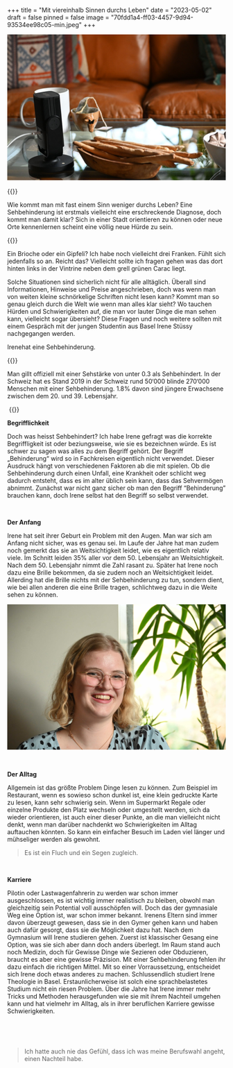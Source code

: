 +++
title = "Mit viereinhalb Sinnen durchs Leben"
date = "2023-05-02"
draft = false
pinned = false
image = "70fdd1a4-ff03-4457-9d94-93534ee98c05-min.jpeg"
+++


![](507ab3ec-2e24-48fb-91c7-ce4615d8decf-5.jpeg "Interview Ort")

{{<lead>}} 

Wie kommt man mit fast einem Sinn weniger durchs Leben? Eine Sehbehinderung ist erstmals vielleicht eine erschreckende Diagnose, doch kommt man damit klar? Sich in einer Stadt orientieren zu können oder neue Orte kennenlernen scheint eine völlig neue Hürde zu sein.

{{</lead>}}  



Ein Brioche oder ein Gipfeli? Ich habe noch vielleicht drei Franken. Fühlt sich jedenfalls so an. Reicht das? Vielleicht sollte ich fragen gehen was das dort hinten links in der Vintrine neben dem grell grünen Carac liegt.

Solche Situationen sind sicherlich nicht für alle alltäglich. Überall sind Informationen, Hinweise und Preise angeschrieben, doch was wenn man von weiten kleine schnörkelige Schriften nicht lesen kann? Kommt man so genau gleich durch die Welt wie wenn man alles klar sieht? Wo tauchen Hürden und Schwierigkeiten auf, die man vor lauter Dinge die man sehen kann, vielleicht sogar übersieht? Diese Fragen und noch weitere sollten mit einem Gespräch mit der jungen Studentin aus Basel Irene Stüssy nachgegangen werden.

Irenehat eine Sehbehinderung.

{{<box>}} 

Man gillt offiziell mit einer Sehstärke von unter 0.3 als Sehbehindert. In der Schweiz hat es Stand 2019 in der Schweiz rund 50‘000 blinde 270‘000 Menschen mit einer Sehbehinderung. 1.8% davon sind jüngere Erwachsene zwischen dem 20. und 39. Lebensjahr.

 {{</box>}}



**Begrifflichkeit**

Doch was heisst Sehbehindert? Ich habe Irene gefragt was die korrekte Begriffligkeit ist oder beziungsweise, wie sie es bezeichnen würde. Es ist schwer zu sagen was alles zu dem Begriff gehört. Der Begriff „Behinderung“ wird so in Fachkreisen eigentlich nicht verwendet. Dieser Ausdruck hängt von verschiedenen Faktoren ab die mit spielen. Ob die Sehbehinderung durch einen Unfall, eine Krankheit oder schlicht weg dadurch entsteht, dass es im alter üblich sein kann, dass das Sehvermögen abnimmt. Zunächst war nicht ganz sicher ob man den Begriff “Behinderung” brauchen kann, doch Irene selbst hat den Begriff so selbst verwendet. 



 

**Der Anfang**

Irene hat seit ihrer Geburt ein Problem mit den Augen. Man war sich am Anfang nicht sicher, was es genau sei. Im Laufe der Jahre hat man zudem noch gemerkt das sie an Weitsichtigkeit leidet, wie es eigentlich relativ viele. Im Schnitt leiden 35% aller vor dem 50. Lebensjahr an Weitsichtigkeit. Nach dem 50. Lebensjahr nimmt die Zahl rasant zu. Später hat Irene noch dazu eine Brille bekommen, da sie zudem noch an Weitsichtigkeit leidet. Allerding hat die Brille nichts mit der Sehbehinderung zu tun, sondern dient, wie bei allen anderen die eine Brille tragen, schlichtweg dazu in die Weite sehen zu können. 

![](70fdd1a4-ff03-4457-9d94-93534ee98c05-min.jpeg "Irene (20), nach dem Intzerview im Wohnzimmer")

 

**Der Alltag**

Allgemein ist das größte Problem Dinge lesen zu können. Zum Beispiel im Restaurant, wenn es sowieso schon dunkel ist, eine klein gedruckte Karte zu lesen, kann sehr schwierig sein. Wenn im Supermarkt Regale oder einzelne Produkte den Platz wechseln oder umgestellt werden, sich da wieder orientieren, ist auch einer dieser Punkte, an die man vielleicht nicht denkt, wenn man darüber nachdenkt wo Schwierigkeiten im Alltag auftauchen könnten. So kann ein einfacher Besuch im Laden viel länger und mühseliger werden als gewohnt.

> Es ist ein Fluch und ein Segen zugleich. 

 

**Karriere**

Pilotin oder Lastwagenfahrerin zu werden war schon immer ausgeschlossen, es ist wichtig immer realistisch zu bleiben, obwohl man gleichzeitig sein Potential voll ausschöpfen will. Doch das der gymnasiale Weg eine Option ist, war schon immer bekannt. Irenens Eltern sind immer davon überzeugt gewesen, dass sie in den Gymer gehen kann und haben auch dafür gesorgt, dass sie die Möglichkeit dazu hat. Nach dem Gymnasium will Irene studieren gehen. Zuerst ist klassischer Gesang eine Option, was sie sich aber dann doch anders überlegt. Im Raum stand auch noch Medizin, doch für Gewisse Dinge wie Sezieren oder Obduzieren, braucht es aber eine gewisse Präzision. Mit einer Sehbehinderung fehlen ihr dazu einfach die richtigen Mittel. Mit so einer Vorraussetzung, entscheidet sich Irene doch etwas anderes zu machen. Schlussendlich studiert Irene Theologie in Basel. Erstaunlicherweise ist solch eine sprachbelastetes Studium nicht ein riesen Problem. Über die Jahre hat Irene immer mehr Tricks und Methoden herausgefunden wie sie mit ihrem Nachteil umgehen kann und hat vielmehr im Alltag, als in ihrer beruflichen Karriere gewisse Schwierigkeiten.

 

 

> Ich hatte auch nie das Gefühl, dass ich was meine Berufswahl angeht, einen Nachteil habe.
>
>